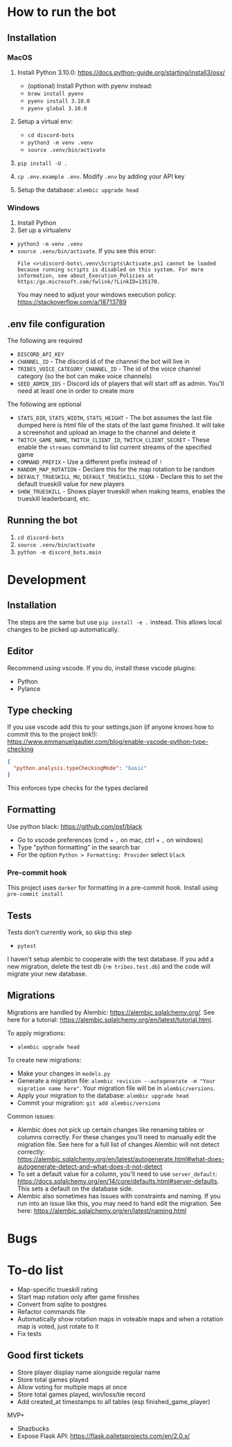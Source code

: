 # How to run the bot

## Installation

### MacOS
1. Install Python 3.10.0: https://docs.python-guide.org/starting/install3/osx/

   - (optional) Install Python with pyenv instead:
   - `brew install pyenv`
   - `pyenv install 3.10.0`
   - `pyenv global 3.10.0`

1. Setup a virtual env:
   - `cd discord-bots`
   - `python3 -m venv .venv`
   - `source .venv/bin/activate`
1. `pip install -U .`
1. `cp .env.example .env`. Modify `.env` by adding your API key
1. Setup the database: `alembic upgrade head`

### Windows
1. Install Python
1. Set up a virtualenv
  - `python3 -m venv .venv`
  - `source .venv/bin/activate`. If you see this error:
    ```
    File <>\discord-bots\.venv\Scripts\Activate.ps1 cannot be loaded because running scripts is disabled on this system. For more information, see about_Execution_Policies at https:/go.microsoft.com/fwlink/?LinkID=135170.
    ```
    You may need to adjust your windows execution policy: https://stackoverflow.com/a/18713789


## .env file configuration
The following are required
- `DISCORD_API_KEY`
- `CHANNEL_ID` - The discord id of the channel the bot will live in
- `TRIBES_VOICE_CATEGORY_CHANNEL_ID` - The id of the voice channel category (so the bot can make voice channels)
- `SEED_ADMIN_IDS` - Discord ids of players that will start off as admin. You'll need at least one in order to create more

The following are optional
- `STATS_DIR`, `STATS_WIDTH`, `STATS_HEIGHT` - The bot assumes the last file dumped here is html file of the stats of the last game finished. It will take a screenshot and upload an image to the channel and delete it
- `TWITCH_GAME_NAME`, `TWITCH_CLIENT_ID`, `TWITCH_CLIENT_SECRET` - These enable the `streams` command to list current streams of the specified game
- `COMMAND_PREFIX` - Use a different prefix instead of `!`
- `RANDOM_MAP_ROTATION` - Declare this for the map rotation to be random
- `DEFAULT_TRUESKILL_MU`, `DEFAULT_TRUESKILL_SIGMA` - Declare this to set the default trueskill value for new players
- `SHOW_TRUESKILL` - Shows player trueskill when making teams, enables the trueskill leaderboard, etc.


## Running the bot

1. `cd discord-bots`
1. `source .venv/bin/activate`
1. `python -m discord_bots.main`

# Development

## Installation

The steps are the same but use `pip install -e .` instead. This allows local changes to be picked up automatically.

## Editor

Recommend using vscode. If you do, install these vscode plugins:

- Python
- Pylance

## Type checking

If you use vscode add this to your settings.json (if anyone knows how to commit
this to the project lmk!):
https://www.emmanuelgautier.com/blog/enable-vscode-python-type-checking

```json
{
  "python.analysis.typeCheckingMode": "basic"
}
```

This enforces type checks for the types declared

## Formatting

Use python black: https://github.com/psf/black

- Go to vscode preferences (cmd + `,` on mac, ctrl + `,` on windows)
- Type "python formatting" in the search bar
- For the option `Python > Formatting: Provider` select `black`

### Pre-commit hook

This project uses `darker` for formatting in a pre-commit hook. Install using `pre-commit install`

## Tests

Tests don't currently work, so skip this step

- `pytest`

I haven't setup alembic to cooperate with the test database. If you add a new
migration, delete the test db (`rm tribes.test.db`) and the code will migrate your new database.

## Migrations

Migrations are handled by Alembic: https://alembic.sqlalchemy.org/. See here for a tutorial: https://alembic.sqlalchemy.org/en/latest/tutorial.html.

To apply migrations:

- `alembic upgrade head`

To create new migrations:

- Make your changes in `models.py`
- Generate a migration file: `alembic revision --autogenerate -m "Your migration name here"`. Your migration file will be in `alembic/versions`.
- Apply your migration to the database: `alembic upgrade head`
- Commit your migration: `git add alembic/versions`

Common issues:

- Alembic does not pick up certain changes like renaming tables or columns
  correctly. For these changes you'll need to manually edit the migration file.
  See here for a full list of changes Alembic will not detect correctly:
  https://alembic.sqlalchemy.org/en/latest/autogenerate.html#what-does-autogenerate-detect-and-what-does-it-not-detect
- To set a default value for a column, you'll need to use `server_default`:
  https://docs.sqlalchemy.org/en/14/core/defaults.html#server-defaults. This sets
  a default on the database side.
- Alembic also sometimes has issues with constraints and naming. If you run into
  an issue like this, you may need to hand edit the migration. See here:
  https://alembic.sqlalchemy.org/en/latest/naming.html

# Bugs

# To-do list

- Map-specific trueskill rating
- Start map rotation only after game finishes
- Convert from sqlite to postgres
- Refactor commands file
- Automatically show rotation maps in voteable maps and when a rotation map is voted, just rotate to it
- Fix tests

## Good first tickets
- Store player display name alongside regular name
- Store total games played
- Allow voting for multiple maps at once
- Store total games played, win/loss/tie record
- Add created_at timestamps to all tables (esp finished_game_player)

MVP+

- Shazbucks
- Expose Flask API: https://flask.palletsprojects.com/en/2.0.x/
